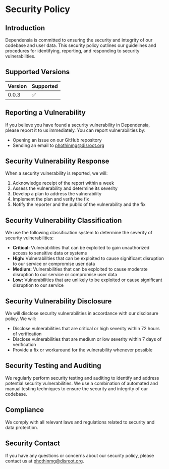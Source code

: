 # Security Policy

## Introduction

Dependensia is committed to ensuring the security and integrity of our codebase and user data. This security policy outlines our guidelines and procedures for identifying, reporting, and responding to security vulnerabilities.

## Supported Versions

| Version | Supported          |
| ------- | ------------------ |
| 0.0.3   | :white_check_mark: |

## Reporting a Vulnerability

If you believe you have found a security vulnerability in Dependensia, please report it to us immediately. You can report vulnerabilities by:

- Opening an issue on our GitHub repository
- Sending an email to <phothinmg@disroot.org>

## Security Vulnerability Response

When a security vulnerability is reported, we will:

1. Acknowledge receipt of the report within a week
2. Assess the vulnerability and determine its severity
3. Develop a plan to address the vulnerability
4. Implement the plan and verify the fix
5. Notify the reporter and the public of the vulnerability and the fix

## Security Vulnerability Classification

We use the following classification system to determine the severity of security vulnerabilities:

- **Critical:** Vulnerabilities that can be exploited to gain unauthorized access to sensitive data or systems
- **High:** Vulnerabilities that can be exploited to cause significant disruption to our service or compromise  user data
- **Medium:** Vulnerabilities that can be exploited to cause moderate disruption to our service or compromise user data
- **Low:** Vulnerabilities that are unlikely to be exploited or cause significant disruption to our service

## Security Vulnerability Disclosure

We will disclose security vulnerabilities in accordance with our disclosure policy. We will:

- Disclose vulnerabilities that are critical or high severity within 72 hours of verification
- Disclose vulnerabilities that are medium or low severity within 7 days of verification
- Provide a fix or workaround for the vulnerability whenever possible

## Security Testing and Auditing

We regularly perform security testing and auditing to identify and address potential security vulnerabilities. We use a combination of automated and manual testing techniques to ensure the security and integrity of our codebase.

## Compliance

We comply with all relevant laws and regulations related to security and data protection.
<!-- TODO : List relevant laws and regulations -->

## Security Contact

If you have any questions or concerns about our security policy, please contact us at <phothinmg@disroot.org>.
